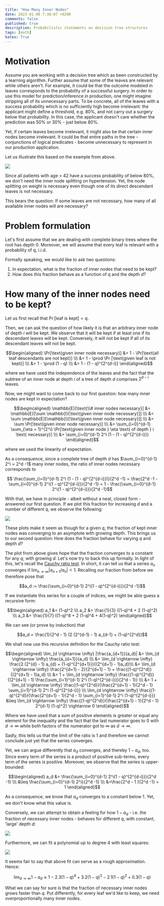 ```yaml
---
title: "How Many Inner Nodes"
date: 2023-01-08 7:38:07 +0200
comments: false
published: true
description: Probabilistic statements on decision tree structures
tags: [math]
katex: True
---
```


# Motivation

Assume you are working with a decision tree which as been constructed by a learning
algorithm. Further assume that some of the leaves are relevant while others aren't.
For example, it could be that the outcome modeled in leaves corresponds to the probability
of a successful surgery. In order to use this model for prediction/inference in production,
one might imagine stripping all of its unnecessary parts. To be concrete, all
of the leaves with a success probability which is no sufficiently high become irrelevant:
the applicant might define a threshold, e.g. 80%, and not carry out a surgery below
that probability. In this case, the applicant doesn't care whether the prediction was
50% or 30% - just below 80%.

Yet, if certain leaves become irrelevant, it might also be that certain inner nodes become
irrelevant. It could be that entire paths in the tree - conjunctions of logical predicates -
become unnecessary to represent in our production application.

Let us illustrate this based on the example from above. 

![](/imgs/leaves/tree.png)

Since all patients with age > 42 have a success probability of below 80%, we don't need the
inner node splitting on hypertension. Yet, the node splitting on weight is necessary even
though one of its direct descendant leaves is not necessary.

This bears the question: If some leaves are not necessary, how many of all available inner
nodes will are necessary?

# Problem formulation

Let's first assume that we are dealing with complete binary trees where the root has depth 0.
Moreover, we will assume that every leaf is relevant with a probability of $q$, i.i.d.

Formally speaking, we would like to ask two questions:

1. In expectation, what is the fraction of inner nodes that need to be kept?
2. How does this fraction behave as a function of $q$ and the depth $d$?

# How many of the inner nodes need to be kept?

Let us first recall that $\Pr[\text{leaf is kept}] = q$.

Then, we can ask the question of how likely it is that an arbitrary inner node
of depth $i$ will be kept. We observe that it will be kept if at least one
if its descendant leaves will be kept. Conversely, it will not be kept if
all of its descendant leaves will not be kept.

$$\begin{aligned} \Pr[\text{given inner node necessary}] 
	&= 1 - \Pr[\text{all leaf descendants are not kept}] \\\
	&= 1 - \prod \Pr [\text{given leaf is not kept}] \\\
	&= 1 - \prod (1 - q) \\\
	&= 1 - (1 - q)^{2^{d-i}}
\end{aligned}$$

where we have used the independence of the leaves and the fact that the subtree
of an inner node at depth $i$ of a tree of depth $d$ comprises $2^{d-i}$
leaves.

Now, we might want to come back to our first question: how many inner nodes
are kept in expectation?

$$\begin{aligned} \mathbb{E}[\text{\\# inner nodes necessary}] 
	&= \mathbb{E}[\sum \mathbb{I}[\text{given inner node necessary}]] \\\
	&= \sum \mathbb{E}[\mathbb{I}[\text{given inner node necessary}]] \\\
	&= \sum \Pr[\text{given inner node necessary}] \\\
	&= \sum_{i=0}^{d-1} \sum_{\eta = 1}^{2^i} \Pr[\text{given inner node } \eta \text{ of depth } i \text{ necessary}] \\\
	&= \sum_{i=0}^{d-1} 2^i (1 - (1 - q)^{2^{d-i}})
\end{aligned}$$

where we used the linearity of expectation.

As a consequence, since a complete tree of depth $d$ has $\sum_{i=0}^{d-1} 2^i = 2^d -1$
many inner nodes, the ratio of inner nodes necessary corresponds to

$$ \frac{\sum_{i=0}^{d-1} 2^i (1 - (1 - q)^{2^{d-i}})}{2^d -1} = \frac{2^d -1 - \sum_{i=0}^{d-1} 2^i(1 - q)^{2^{d-i}}}{2^d -1} = 1 - \frac{\sum_{i=0}^{d-1} 2^i(1 - q)^{2^{d-i}}}{2^d -1}$$

With that, we have in principle - albeit without a neat, closed form - answered our first question.
If we plot this fraction for increasing $d$ and a number of different $q$, we observe the following:

![](/imgs/leaves/fractions.png)

These plots make it seem as though for a given $q$, the fraction of kept inner nodes
was converging to an asymptote with growing depth. This brings us to our second question:
How does the fraction behave for varying $q$ and depth $d$?

The plot from above gives hope that the fraction converges to a constant for any $q$, with growing
$d$. Let's now try to back this up formally. In light of this, let's recall the
[Cauchy ratio test](https://en.wikipedia.org/wiki/Ratio_test). In short, it can tell us that a series
$a_n$ converges if $\lim_{n \rightarrow \infty} |a_{n+1} / a_n| < 1$. Recalling our fraction
from before we therefore pose that

$$a_d := \frac{\sum_{i=0}^{d-1} 2^i(1 - q)^{2^{d-i}}}{2^d -1}$$

If we instantiate this series for a couple of indices, we might be able guess a
recursive form:

$$\begin{aligned}
a_1 &= (1-q)^2 \\\
a_2 &= \frac{1}{3} ((1-q)^4 + 2 (1-q)^2) \\\
a_3 &= \frac{1}{7} ((1-q)^8 + 2 (1-q)^4 + 4(1-q)^2)
\end{aligned}$$

We can see (or prove by induction) that 

$$a_d = \frac{1}{2^d - 1} (2 (2^{d-1} - 1) a_{d-1} + (1-q)^{2^d})$$

We shall now use this recursive definition for the Cauchy ratio test:

$$\begin{aligned}
\lim_{d \rightarrow \infty} |\frac{a_{d+1}}{a_d}|
	&= \lim_{d \rightarrow \infty} \frac{a_{d+1}}{a_d} \\\
	&= \lim_{d \rightarrow \infty} \frac{2 (2^{d} - 1) a_{d} + (1-q)^{2^{d+1}}}{(2^{d+1} - 1)a_d}\\\
	&= \lim_{d \rightarrow \infty} \frac{2^{d+1} - 2}{2^{d+1} - 1} + \frac{(1-q)^{2^d}}{(2^{d+1} - 1)a_d} \\\
	&= 1 + \lim_{d \rightarrow \infty} \frac{(1-q)^{2^d}}{(2^{d+1} - 1) \frac{\sum_{i=1}^{d-1} 2^i (1-q)^{2^{d-i}}}{2^d - 1}} \\\
	&= 1 + \lim_{d \rightarrow \infty} \frac{(1-q)^{2^d}}{\frac{2^{d+1} - 1}{2^d - 1} \sum_{i=1}^{d-1} 2^i (1-q)^{2^{d-i}}} \\\
\lim_{d \rightarrow \infty} \frac{(1-q)^{2^d}}{\frac{2^{d+1} - 1}{2^d - 1} \sum_{i=1}^{d-1} 2^i (1-q)^{2^{d-i}}}
	&\leq \lim_{d \rightarrow \infty} \frac{(1-q)^{2^d}}{\frac{2^{d+1} - 1}{2^d - 1} 2^{d-1} (1-q)^2} \rightarrow 0
\end{aligned}$$

Where we have used that a sum of positive elements is greater or equal any element for the inequality
and the fact that the last numerator goes to 0 with $d \rightarrow \infty$ while both factors
of the numerator got to $\infty$ as $d \rightarrow \infty$.

Sadly, this tells us that the limit of the ratio is 1 and therefore we cannot conclude just yet that the series converges.

Yet, we can argue differently that $a_d$ converges, and thereby $1 - a_d$, too. Since every 
term of the series is a product of positive sub-terms, every term of the series is positive.
Moreover, we observe that the series is upper-bounded:

$$\begin{aligned}
a_d 
	&= \frac{\sum_{i=0}^{d-1} 2^i(1 - q)^{2^{d-i}}}{2^d -1} \\\
	&\leq \frac{\sum_{i=0}^{d-1} 2^i}{2^d -1} \\\
	&=\frac{2^d - 1 }{2^d -1} = 1
\end{aligned}$$

As a consequence, we know that $a_d$ converges to a constant below 1. Yet, we don't know what this
value is.

Conversely, we can attempt to obtain a feeling for how $1 - a_d$ - i.e. the fraction of necessary
inner nodes - behaves for different $q$, with constant, 'large' depth $d$:

![](/imgs/leaves/polynomials.png)

Furthermore, we can fit a polynomial up to degree 4 with least squares:

![](/imgs/leaves/fit.png)

It seems fair to say that above fit can serve as a rough approximation. Hence:

$$\lim_{d \rightarrow \infty} 1 - a_d \approx 1 - 2.3 (1-q)^4 + 3.2 (1-q)^3 - 2.1 (1-q)^2 + 0.3(1-q)$$

What we can say for sure is that the fraction of necessary inner nodes
grows faster than $q$. Put differently, for every leaf we'd like to keep,
we need overproportionally many inner nodes. 
